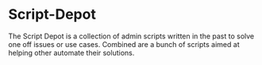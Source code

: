 # Script-Depot
The Script Depot is a collection of admin scripts written in the past to solve one off issues or use cases. Combined are a bunch of scripts aimed at helping other automate their solutions.
